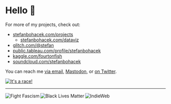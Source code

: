 # Hello 👋

For more of my projects, check out:

- [stefanbohacek.com/projects](https://stefanbohacek.com/projects/)
  - [stefanbohacek.com/dataviz](https://stefanbohacek.com/dataviz/)
- [glitch.com/@stefan](https://glitch.com/@stefan)
- [public.tableau.com/profile/stefanbohacek](https://public.tableau.com/profile/stefanbohacek#!/)
- [kaggle.com/fourtonfish](https://www.kaggle.com/fourtonfish)
- [soundcloud.com/stefanbohacek](https://soundcloud.com/stefanbohacek)

You can reach me [via email](mailto:stefan@stefanbohacek.com), [Mastodon](https://stefanbohacek.online/@stefan), or [on Twitter](https://twitter.com/stefanbohacek).

[![It's a race!](https://stefanbohacek.com/wp-content/uploads/2019/11/curl-race.gif)](https://stefanbohacek.com/project/node-web-console/)
<hr/>
<a href="https://fightfascism.glitch.me/">
  <img align="left" alt="Fight Fascism" title="Fight fascism! Design by Angus Johnston" src="https://stefanbohacek.com/wp-content/uploads/2020/09/fight-fascism-140px.png">
</a>
<a href="https://blacklivesmatter.com/">
  <img align="left" alt="Black Lives Matter" title="Black Lives Matter logo" src="https://stefanbohacek.com/wp-content/uploads/2020/09/black-lives-matter-140px.png">
</a>
<a href="https://indieweb.org/">
  <img align="left" alt="IndieWeb" title="Support #indieweb!" src="https://stefanbohacek.com/wp-content/themes/fourtonfish/images/other/indiewebcamp-black.png">
</a>
